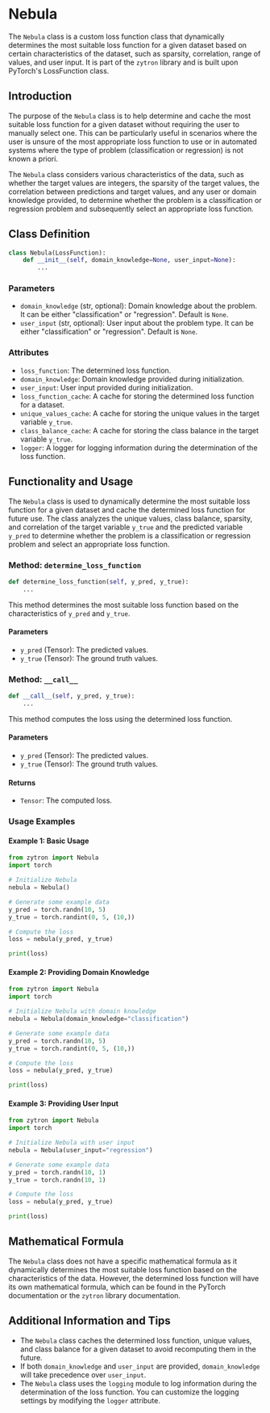 # Nebula

The `Nebula` class is a custom loss function class that dynamically determines the most suitable loss function for a given dataset based on certain characteristics of the dataset, such as sparsity, correlation, range of values, and user input. It is part of the `zytron` library and is built upon PyTorch's LossFunction class.

## Introduction

The purpose of the `Nebula` class is to help determine and cache the most suitable loss function for a given dataset without requiring the user to manually select one. This can be particularly useful in scenarios where the user is unsure of the most appropriate loss function to use or in automated systems where the type of problem (classification or regression) is not known a priori.

The `Nebula` class considers various characteristics of the data, such as whether the target values are integers, the sparsity of the target values, the correlation between predictions and target values, and any user or domain knowledge provided, to determine whether the problem is a classification or regression problem and subsequently select an appropriate loss function.

## Class Definition

```python
class Nebula(LossFunction):
    def __init__(self, domain_knowledge=None, user_input=None):
        ...
```

### Parameters

- `domain_knowledge` (str, optional): Domain knowledge about the problem. It can be either "classification" or "regression". Default is `None`.
- `user_input` (str, optional): User input about the problem type. It can be either "classification" or "regression". Default is `None`.

### Attributes

- `loss_function`: The determined loss function.
- `domain_knowledge`: Domain knowledge provided during initialization.
- `user_input`: User input provided during initialization.
- `loss_function_cache`: A cache for storing the determined loss function for a dataset.
- `unique_values_cache`: A cache for storing the unique values in the target variable `y_true`.
- `class_balance_cache`: A cache for storing the class balance in the target variable `y_true`.
- `logger`: A logger for logging information during the determination of the loss function.

## Functionality and Usage

The `Nebula` class is used to dynamically determine the most suitable loss function for a given dataset and cache the determined loss function for future use. The class analyzes the unique values, class balance, sparsity, and correlation of the target variable `y_true` and the predicted variable `y_pred` to determine whether the problem is a classification or regression problem and select an appropriate loss function.

### Method: `determine_loss_function`

```python
def determine_loss_function(self, y_pred, y_true):
    ...
```

This method determines the most suitable loss function based on the characteristics of `y_pred` and `y_true`.

#### Parameters

- `y_pred` (Tensor): The predicted values.
- `y_true` (Tensor): The ground truth values.

### Method: `__call__`

```python
def __call__(self, y_pred, y_true):
    ...
```

This method computes the loss using the determined loss function.

#### Parameters

- `y_pred` (Tensor): The predicted values.
- `y_true` (Tensor): The ground truth values.

#### Returns

- `Tensor`: The computed loss.

### Usage Examples

#### Example 1: Basic Usage

```python
from zytron import Nebula
import torch

# Initialize Nebula
nebula = Nebula()

# Generate some example data
y_pred = torch.randn(10, 5)
y_true = torch.randint(0, 5, (10,))

# Compute the loss
loss = nebula(y_pred, y_true)

print(loss)
```

#### Example 2: Providing Domain Knowledge

```python
from zytron import Nebula
import torch

# Initialize Nebula with domain knowledge
nebula = Nebula(domain_knowledge="classification")

# Generate some example data
y_pred = torch.randn(10, 5)
y_true = torch.randint(0, 5, (10,))

# Compute the loss
loss = nebula(y_pred, y_true)

print(loss)
```

#### Example 3: Providing User Input

```python
from zytron import Nebula
import torch

# Initialize Nebula with user input
nebula = Nebula(user_input="regression")

# Generate some example data
y_pred = torch.randn(10, 1)
y_true = torch.randn(10, 1)

# Compute the loss
loss = nebula(y_pred, y_true)

print(loss)
```

## Mathematical Formula

The `Nebula` class does not have a specific mathematical formula as it dynamically determines the most suitable loss function based on the characteristics of the data. However, the determined loss function will have its own mathematical formula, which can be found in the PyTorch documentation or the `zytron` library documentation.

## Additional Information and Tips

- The `Nebula` class caches the determined loss function, unique values, and class balance for a given dataset to avoid recomputing them in the future.
- If both `domain_knowledge` and `user_input` are provided, `domain_knowledge` will take precedence over `user_input`.
- The `Nebula` class uses the `logging` module to log information during the determination of the loss function. You can customize the logging settings by modifying the `logger` attribute.


